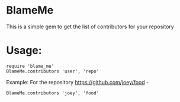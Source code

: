 BlameMe
=======

This is a simple gem to get the list of contributors for your repository

Usage:
======
	require 'blame_me'
	BlameMe.contributors 'user', 'repo'

Example: 
	For the repository https://github.com/joey/food - 
 
	BlameMe.contributors 'joey', 'food'
